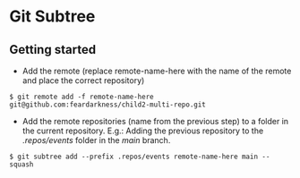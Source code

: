 # Git Subtree

## Getting started

- Add the remote (replace remote-name-here with the name of the remote and place the correct repository)
```
$ git remote add -f remote-name-here git@github.com:feardarkness/child2-multi-repo.git
```

- Add the remote repositories (name from the previous step) to a folder in the current repository. E.g.: Adding the previous repository to the *.repos/events* folder in the *main* branch.
```
$ git subtree add --prefix .repos/events remote-name-here main --squash
```
